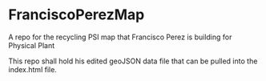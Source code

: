 # FranciscoPerezMap
A repo for the recycling PSI map that Francisco Perez is building for Physical Plant

This repo shall hold his edited geoJSON data file that can be pulled into the index.html file.
